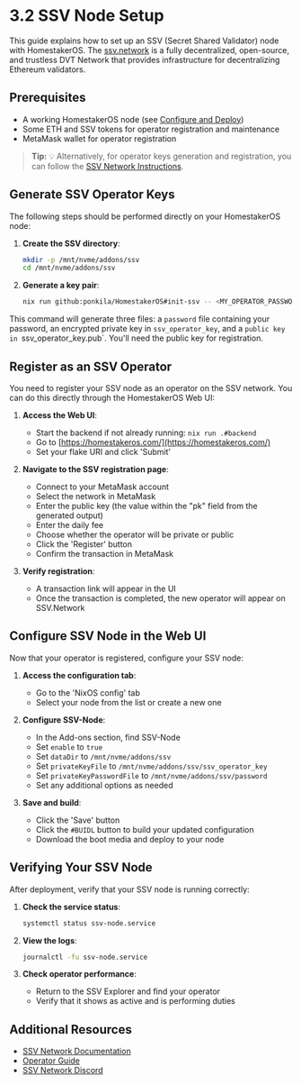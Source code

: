 # 3.2 SSV Node Setup

This guide explains how to set up an SSV (Secret Shared Validator) node with HomestakerOS. The [ssv.network](https://ssv.network/overview/) is a fully decentralized, open-source, and trustless DVT Network that provides infrastructure for decentralizing Ethereum validators.

## Prerequisites

- A working HomestakerOS node (see [Configure and Deploy](2.2-configure_deploy.md))
- Some ETH and SSV tokens for operator registration and maintenance
- MetaMask wallet for operator registration

> **Tip:** 💡 Alternatively, for operator keys generation and registration, you can follow the [SSV Network Instructions](https://ssv-network.gitbook.io/guides/operator/registering-an-operator).

## Generate SSV Operator Keys

The following steps should be performed directly on your HomestakerOS node:

1. **Create the SSV directory**:
   ```bash
   mkdir -p /mnt/nvme/addons/ssv
   cd /mnt/nvme/addons/ssv
   ```
2. **Generate a key pair**:
   ```bash
   nix run github:ponkila/HomestakerOS#init-ssv -- <MY_OPERATOR_PASSWORD>
   ```
  This command will generate three files: a `password` file containing your password, an encrypted private key in `ssv_operator_key`, and a `public key in `ssv_operator_key.pub`. You'll need the public key for registration.

## Register as an SSV Operator

You need to register your SSV node as an operator on the SSV network. You can do this directly through the HomestakerOS Web UI:

1. **Access the Web UI**:
   - Start the backend if not already running: `nix run .#backend`
   - Go to [https://homestakeros.com/](https://homestakeros.com/)
   - Set your flake URI and click 'Submit'

2. **Navigate to the SSV registration page**:
   - Connect to your MetaMask account
   - Select the network in MetaMask
   - Enter the public key (the value within the "pk" field from the generated output)
   - Enter the daily fee
   - Choose whether the operator will be private or public
   - Click the 'Register' button
   - Confirm the transaction in MetaMask

3. **Verify registration**:
   - A transaction link will appear in the UI
   - Once the transaction is completed, the new operator will appear on SSV.Network

## Configure SSV Node in the Web UI

Now that your operator is registered, configure your SSV node:

1. **Access the configuration tab**:
   - Go to the 'NixOS config' tab
   - Select your node from the list or create a new one

2. **Configure SSV-Node**:
   - In the Add-ons section, find SSV-Node
   - Set `enable` to `true`
   - Set `dataDir` to `/mnt/nvme/addons/ssv`
   - Set `privateKeyFile` to `/mnt/nvme/addons/ssv/ssv_operator_key`
   - Set `privateKeyPasswordFile` to `/mnt/nvme/addons/ssv/password`
   - Set any additional options as needed

3. **Save and build**:
   - Click the 'Save' button
   - Click the `#BUIDL` button to build your updated configuration
   - Download the boot media and deploy to your node

## Verifying Your SSV Node

After deployment, verify that your SSV node is running correctly:

1. **Check the service status**:
   ```bash
   systemctl status ssv-node.service
   ```

2. **View the logs**:
   ```bash
   journalctl -fu ssv-node.service
   ```

3. **Check operator performance**:
   - Return to the SSV Explorer and find your operator
   - Verify that it shows as active and is performing duties

## Additional Resources

- [SSV Network Documentation](https://ssv.network/documentation/)
- [Operator Guide](https://ssv-network.gitbook.io/guides/operator)
- [SSV Network Discord](https://discord.gg/invite/ssvnetwork)
